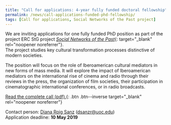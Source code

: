 ```yaml
---
title: "Call for applications: 4-year fully funded doctoral fellowship"
permalink: /news/call-applications-funded-phd-fellowship/
tags: [Call for applications, Social Networks of the Past project]
---
```

We are inviting applications for one fully funded PhD position as part of the project ERC StG project [*Social Networks of the Past*](/projects/#social-networks-of-the-past-mapping-hispanic-and-lusophone-literary-modernity-1898-1959){: target="_blank" rel="noopener noreferrer"}.  
The project studies key cultural transformation processes distinctive of modern societies.

The position will focus on the role of Iberoamerican cultural mediators in new forms of mass media. It will explore the impact of Iberoamerican mediators on the international rise of cinema and radio through their reviews in the press, the organization of film societies, their participation in cinematographic international conferences, or in radio broadcasts.


[Read the complete call (pdf).](/assets/docs/call-phD_cinema_and_radio_eng.pdf){: .btn .btn--inverse target="_blank" rel="noopener noreferrer"}

Contact person: [Diana Roig Sanz](/team/researchers/diana-roig/) (dsanzr@uoc.edu)  
Application deadline: **10 May 2019**
